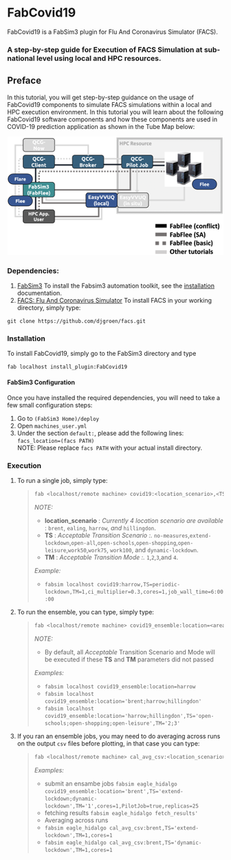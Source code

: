 
# FabCovid19
FabCovid19 is a FabSim3 plugin for Flu And Coronavirus Simulator (FACS). 
### A step-by-step guide for Execution of FACS Simulation at sub-national level using local and HPC resources.

## Preface

In this tutorial, you will get step-by-step guidance on the usage of FabCovid19 components to simulate FACS simulations within a local and HPC execution environment. In this tutorial you will learn about the following FabCovid19 software components and how these components are used in COVID-19 prediction application as shown in the Tube Map below:

![Graphical depiction of the FabCovid19 components used in the FACS Simulation tutorial](https://raw.githubusercontent.com/djgroen/FabFlee/master/doc/FabFleeMap.png)

### Dependencies:

1. [FabSim3](https://github.com/djgroen/FabSim3.git)
To install the Fabsim3 automation toolkit, see the [installation](https://fabsim3.readthedocs.io/en/latest/installation.html#installing-fabsim3) documentation. 
2. [FACS: Flu And Coronavirus Simulator](https://github.com/djgroen/facs) 
To install FACS in your working directory, simply type:
```
git clone https://github.com/djgroen/facs.git
``` 

### Installation
To install FabCovid19, simply go to the FabSim3 directory and type 
```
fab localhost install_plugin:FabCovid19
```

#### FabSim3 Configuration
Once you have installed the required dependencies, you will need to take a few small configuration steps:
1. Go to `(FabSim3 Home)/deploy`
2. Open `machines_user.yml`
3. Under the section `default:`, please add the following lines:
   <br/> `facs_location=(facs PATH)`
   <br/> NOTE: Please replace `facs PATH` with your actual install directory.
  
### Execution
1. To run a single job, simply type:
	>``` sh
	> fab <localhost/remote machine> covid19:<location_scenario>,<TS=transition scenario>,<TM=transition mode>,[outdir=output directory]
	> ```   
	> _NOTE:_
	> 	- **location_scenario** : _Currently 4 location scenario are available_ : `brent`, `ealing`, `harrow`, _and_ `hillingdon`.
	> 	- **TS** : _Acceptable Transition Scenario :._ `no-measures`,`extend-lockdown`,`open-all`,`open-schools`,`open-shopping`,`open-leisure`,`work50`,`work75`,  `work100`, and `dynamic-lockdown`.
	> 	- **TM** : _Acceptable Transition Mode :._ `1`,`2`,`3`,and `4`.	
	>
	> _Example:_
	>	-  `fabsim localhost covid19:harrow,TS=periodic-lockdown,TM=1,ci_multiplier=0.3,cores=1,job_wall_time=6:00:00` 	

2. To run the ensemble, you can type, simply type:
	>``` sh
	> fab <localhost/remote machine> covid19_ensemble:location=<area_name>[,TS=transition scenario list][,TM=transition mode list]
	> ```   
	> _NOTE:_
	> 	-  By default, all _Acceptable_ Transition Scenario and Mode will be executed if these **TS** and **TM**  parameters did not passed
	>
	> _Examples:_
	> 	-  `fabsim localhost covid19_ensemble:location=harrow`
	> 	-  `fabsim localhost covid19_ensemble:location='brent;harrow;hillingdon'`
	> 	-  `fabsim localhost covid19_ensemble:location='harrow;hillingdon',TS='open-schools;open-shopping;open-leisure',TM='2;3'`	
	> 	
3. If you ran an ensemble jobs, you may need to do averaging across runs on the output `csv` files before plotting, in that case you can type:
   >``` sh
	> fab <localhost/remote machine> cal_avg_csv:<location_scenario>,<TS=transition scenario>,<TM=transition mode>
	> ```   
	> _Examples:_
	> 	- submit an ensambe jobs
	>       `fabsim eagle_hidalgo covid19_ensemble:location='brent',TS='extend-lockdown;dynamic-lockdown',TM='1',cores=1,PilotJob=true,replicas=25`
	>    - fetching results 
	> 	 `fabsim eagle_hidalgo fetch_results'`
	>   -  Averaging across runs 
	> 	-  `fabsim eagle_hidalgo cal_avg_csv:brent,TS='extend-lockdown',TM=1,cores=1`
	> 	-  `fabsim eagle_hidalgo cal_avg_csv:brent,TS='dynamic-lockdown',TM=1,cores=1`		
	> 	
